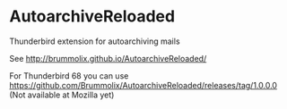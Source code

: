 AutoarchiveReloaded
===================

Thunderbird extension for autoarchiving mails

See http://brummolix.github.io/AutoarchiveReloaded/


For Thunderbird 68 you can use https://github.com/Brummolix/AutoarchiveReloaded/releases/tag/1.0.0.0
(Not available at Mozilla yet)
